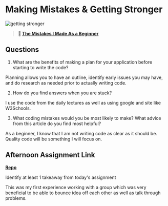# Making Mistakes & Getting Stronger

![getting stronger](https://bcw.blob.core.windows.net/public/img/lesson-images/js-bootcamp-logo.jpg)

> **📖 [The Mistakes I Made As a Beginner](https://codeworksacademy.com/fs-student-guide/resources/wk2/06-Coding-Mistakes)**

## Questions

1. What are the benefits of making a plan for your application before starting to write the code?

Planning allows you to have an outline, identify early issues you may have, and do research as needed prior to actually writing code.

2. How do you find answers when you are stuck?

I use the code from the daily lectures as well as using google and site like W3Schools.

3. What coding mistakes would you be most likely to make? What advice from this article do you find most helpful?

As a beginner, I know that I am not writing code as clear as it should be.  Quality code will be something I will focus on.

## Afternoon Assignment Link

**[Repo](https://github.com/iangrell/<ASSIGNMENT_REPO>)**

Identify at least 1 takeaway from today's assignment

This was my first experience working with a group which was very beneficial to be able to bounce idea off each other as well as talk through problems.
